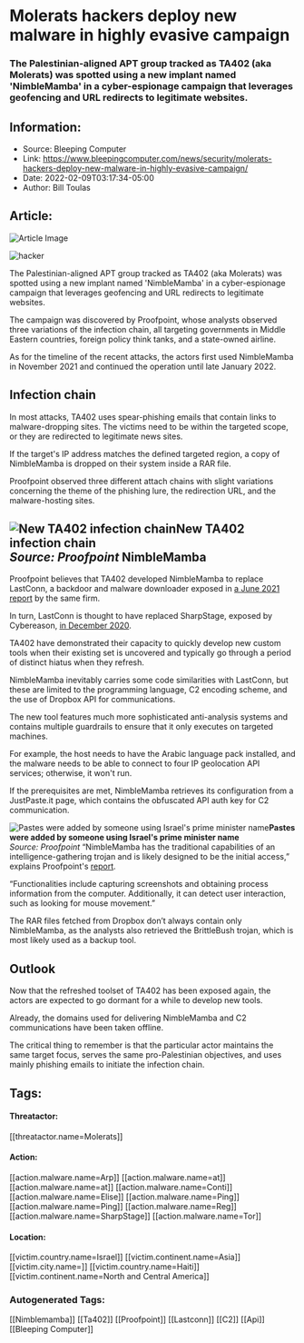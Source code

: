 # Molerats hackers deploy new malware in highly evasive campaign
### The Palestinian-aligned APT group tracked as TA402 (aka Molerats) was spotted using a new implant named 'NimbleMamba' in a cyber-espionage campaign that leverages geofencing and URL redirects to legitimate websites.

## Information:
+ Source: Bleeping Computer
+ Link: https://www.bleepingcomputer.com/news/security/molerats-hackers-deploy-new-malware-in-highly-evasive-campaign/
+ Date: 2022-02-09T03:17:34-05:00
+ Author: Bill Toulas


## Article:
![Article Image](https://www.bleepstatic.com/content/hl-images/2021/12/22/hacker-reaching.jpg)

![hacker](https://www.bleepstatic.com/content/hl-images/2021/12/22/hacker-reaching.jpg?rand=1037623801)


The Palestinian-aligned APT group tracked as TA402 (aka Molerats) was spotted using a new implant named 'NimbleMamba' in a cyber-espionage campaign that leverages geofencing and URL redirects to legitimate websites.


The campaign was discovered by Proofpoint, whose analysts observed three variations of the infection chain, all targeting governments in Middle Eastern countries, foreign policy think tanks, and a state-owned airline.


As for the timeline of the recent attacks, the actors first used NimbleMamba in November 2021 and continued the operation until late January 2022.


Infection chain
---------------


In most attacks, TA402 uses spear-phishing emails that contain links to malware-dropping sites. The victims need to be within the targeted scope, or they are redirected to legitimate news sites.


If the target's IP address matches the defined targeted region, a copy of NimbleMamba is dropped on their system inside a RAR file.


Proofpoint observed three different attach chains with slight variations concerning the theme of the phishing lure, the redirection URL, and the malware-hosting sites.



![New TA402 infection chain](https://www.bleepstatic.com/images/news/u/1220909/Diagrams/infection-chain(3).jpg)**New TA402 infection chain**  
*Source: Proofpoint*
NimbleMamba
-----------


Proofpoint believes that TA402 developed NimbleMamba to replace LastConn, a backdoor and malware downloader exposed in [a June 2021 report](https://www.proofpoint.com/us/blog/threat-insight/new-ta402-molerats-malware-targets-governments-middle-east) by the same firm.


In turn, LastConn is thought to have replaced SharpStage, exposed by Cybereason, [in December 2020](https://www.bleepingcomputer.com/news/security/hacking-group-s-new-malware-abuses-google-and-facebook-services/).


TA402 have demonstrated their capacity to quickly develop new custom tools when their existing set is uncovered and typically go through a period of distinct hiatus when they refresh.


NimbleMamba inevitably carries some code similarities with LastConn, but these are limited to the programming language, C2 encoding scheme, and the use of Dropbox API for communications.


The new tool features much more sophisticated anti-analysis systems and contains multiple guardrails to ensure that it only executes on targeted machines.


For example, the host needs to have the Arabic language pack installed, and the malware needs to be able to connect to four IP geolocation API services; otherwise, it won't run.


If the prerequisites are met, NimbleMamba retrieves its configuration from a JustPaste.it page, which contains the obfuscated API auth key for C2 communication.



![Pastes were added by someone using Israel's prime minister name](https://www.bleepstatic.com/images/news/u/1220909/Website%20snaps/justpaste.png)**Pastes were added by someone using Israel's prime minister name**  
*Source: Proofpoint*
“NimbleMamba has the traditional capabilities of an intelligence-gathering trojan and is likely designed to be the initial access,” explains Proofpoint's [report](https://www.proofpoint.com/us/blog/threat-insight/ugg-boots-4-sale-tale-palestinian-aligned-espionage).


“Functionalities include capturing screenshots and obtaining process information from the computer. Additionally, it can detect user interaction, such as looking for mouse movement.”


The RAR files fetched from Dropbox don’t always contain only NimbleMamba, as the analysts also retrieved the BrittleBush trojan, which is most likely used as a backup tool.


Outlook
-------


Now that the refreshed toolset of TA402 has been exposed again, the actors are expected to go dormant for a while to develop new tools.


Already, the domains used for delivering NimbleMamba and C2 communications have been taken offline.


The critical thing to remember is that the particular actor maintains the same target focus, serves the same pro-Palestinian objectives, and uses mainly phishing emails to initiate the infection chain.





## Tags:

#### Threatactor:
[[threatactor.name=Molerats]]

#### Action:
[[action.malware.name=Arp]] [[action.malware.name=at]] [[action.malware.name=at]] [[action.malware.name=Conti]] [[action.malware.name=Elise]] [[action.malware.name=Ping]] [[action.malware.name=Ping]] [[action.malware.name=Reg]] [[action.malware.name=SharpStage]] [[action.malware.name=Tor]]

#### Location:
[[victim.country.name=Israel]] [[victim.continent.name=Asia]] [[victim.city.name=]] [[victim.country.name=Haiti]] [[victim.continent.name=North and Central America]]

### Autogenerated Tags:
[[Nimblemamba]] [[Ta402]] [[Proofpoint]] [[Lastconn]] [[C2]] [[Api]] [[Bleeping Computer]]

